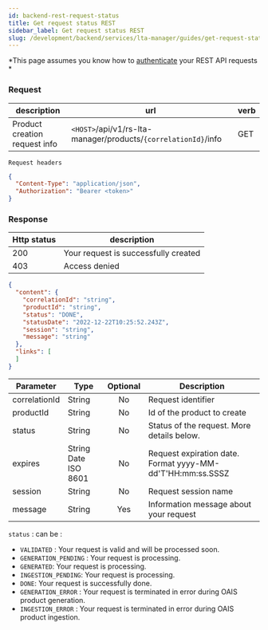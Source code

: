 ```yaml
---
id: backend-rest-request-status
title: Get request status REST
sidebar_label: Get request status REST
slug: /development/backend/services/lta-manager/guides/get-request-status-rest
---
```


*This page assumes you know how to [authenticate](../../authentication/api-guides/get-token-curl.md) your REST API requests *

### Request 

| description | url | verb |
| ----------- | --- | ---- |
| Product creation request info | `<HOST>`/api/v1/rs-lta-manager/products/`{correlationId}`/info | GET |

`Request headers`
```json
{
  "Content-Type": "application/json",
  "Authorization": "Bearer <token>"
}
```

### Response

| Http status | description |
| ----------- | ------------ |
| 200         | Your request is successfully created |
| 403         | Access denied |

```json
{
  "content": {
    "correlationId": "string",
    "productId": "string",
    "status": "DONE",
    "statusDate": "2022-12-22T10:25:52.243Z",
    "session": "string",
    "message": "string"
  },
  "links": [
  ]
}
```

| Parameter | Type | Optional | Description |
| --------- | ---- | :--------: | ----------- |
| correlationId | String | No | Request identifier |
| productId | String | No | Id of the product to create |
| status | String | No | Status of the request. More details below.|
| expires | String Date ISO 8601| No |  Request expiration date. Format yyyy-MM-dd'T'HH:mm:ss.SSSZ |
| session | String | No | Request session name |
| message | String | Yes | Information message about your request |

 `status` : can be :
  - `VALIDATED` : Your request is valid and will be processed soon.
  - `GENERATION_PENDING` : Your request is processing.
  - `GENERATED`: Your request is processing.
  - `INGESTION_PENDING`: Your request is processing.
  - `DONE`: Your request is successfully done.
  - `GENERATION_ERROR` : Your request is terminated in error during OAIS product generation.
  - `INGESTION_ERROR` : Your request is terminated in error during OAIS product ingestion.
